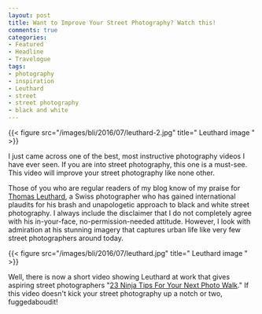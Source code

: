 ```yaml
---
layout: post
title: Want to Improve Your Street Photography? Watch this!
comments: true
categories:
- Featured
- Headline
- Travelogue
tags:
- photography
- inspiration
- Leuthard
- street
- street photography
- black and white
---
```


{{< figure src="/images/bli/2016/07/leuthard-2.jpg" title=" Leuthard image  " >}}


I just came across one of the best, most instructive photography videos I have ever seen. If you are into street photography, this one is a must-see. This video will improve your street photography like none other. 

<!--more-->

Those of you who are regular readers of my blog know of my praise for [Thomas Leuthard](http://thomas.leuthard.photography/), a Swiss photographer who has gained international plaudits for his brash and unapologetic approach to black and white street photography. I always include the disclaimer that I do not completely agree with his in-your-face, no-permission-needed attitude. However, I look with admiration at his stunning imagery that captures urban life like very few street photographers around today. 

{{< figure src="/images/bli/2016/07/leuthard.jpg" title=" Leuthard image  " >}}

Well, there is now a short video showing Leuthard at work that gives aspiring street photographers "[23 Ninja Tips For Your Next Photo Walk](http://petapixel.com/2016/05/24/23-ninja-tips-street-photography/?__scoop_post=ca38da20-21cb-11e6-f7d5-f01fafd7b417&__scoop_topic=5056541#__scoop_post=ca38da20-21cb-11e6-f7d5-f01fafd7b417&__scoop_topic=5056541)." If this video doesn't kick your street photography up a notch or two, fuggedaboudit!

